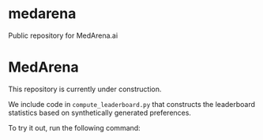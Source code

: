 # medarena
Public repository for MedArena.ai
# MedArena

This repository is currently under construction. 

We include code in `compute_leaderboard.py` that constructs the leaderboard statistics based on synthetically generated preferences. 

To try it out, run the following command:
